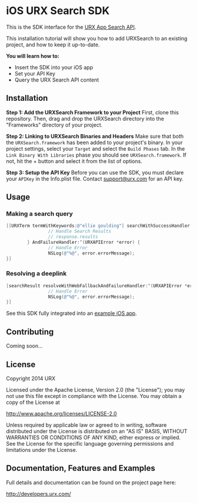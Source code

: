 iOS URX Search SDK
==================

This is the SDK interface for the [URX App Search API](http://developers.urx.com/).


This installation tutorial will show you how to add URXSearch to an existing project, and how to keep it up-to-date.

**You will learn how to:**

- Insert the SDK into your iOS app
- Set your API Key
- Query the URX Search API content


Installation
------------
**Step 1: Add the URXSearch Framework to your Project**
First, clone this repository. Then, drag and drop the URXSearch directory into the "Frameworks" directory of your project.


**Step 2: Linking to URXSearch Binaries and Headers**
Make sure that both the ``URXSearch.framework`` has been added to your project's binary. In your project settings, select your ``Target`` and select the ``Build Phases`` tab.  In the ``Link Binary With Libraries`` phase you should see ``URXSearch.framework``. If not, hit the + button and select it from the list of options.


**Step 3: Setup the API Key**
Before you can use the SDK, you must declare your ``APIKey`` in the Info.plist file. Contact support@urx.com for an API key.


Usage
-----
### Making a search query
```objective-c
[[URXTerm termWithKeywords:@"ellie goulding"] searchWithSuccessHandler:^(URXSearchResponse *response) {
                // Handle Search Results
                // response.results
        } AndFailureHandler:^(URXAPIError *error) {
                // Handle Error
                NSLog(@"%@", error.errorMessage);
}]
```

### Resolving a deeplink
```objective-c
[searchResult resolveWithWebFallbackAndFailureHandler:^(URXAPIError *error) {
                // Handle Error
                NSLog(@"%@", error.errorMessage);
}]
```

See this SDK fully integrated into an [example iOS app](https://github.com/URXtech/urx-sdk-ios-demo).


Contributing
------------
Coming soon...

License
-------
Copyright 2014 URX

Licensed under the Apache License, Version 2.0 (the "License");
you may not use this file except in compliance with the License.
You may obtain a copy of the License at

   http://www.apache.org/licenses/LICENSE-2.0

Unless required by applicable law or agreed to in writing, software
distributed under the License is distributed on an "AS IS" BASIS,
WITHOUT WARRANTIES OR CONDITIONS OF ANY KIND, either express or implied.
See the License for the specific language governing permissions and
limitations under the License.

Documentation, Features and Examples
------------------------------------
Full details and documentation can be found on the project page here:

http://developers.urx.com/
